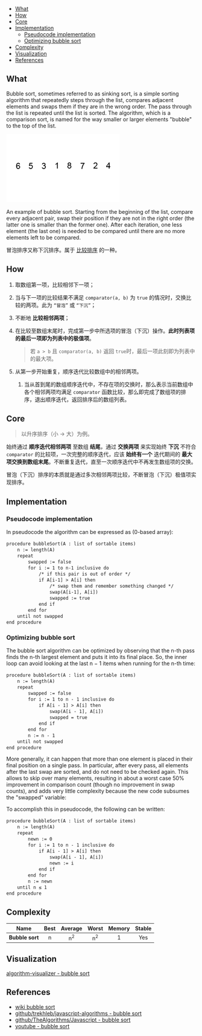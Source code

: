 <!-- TOC -->

- [What](#what)
- [How](#how)
- [Core](#core)
- [Implementation](#implementation)
  - [Pseudocode implementation](#pseudocode-implementation)
  - [Optimizing bubble sort](#optimizing-bubble-sort)
- [Complexity](#complexity)
- [Visualization](#visualization)
- [References](#references)

<!-- /TOC -->

## What

Bubble sort, sometimes referred to as sinking sort, is a simple sorting algorithm that repeatedly steps through the list, compares adjacent elements and swaps them if they are in the wrong order. The pass through the list is repeated until the list is sorted. The algorithm, which is a comparison sort, is named for the way smaller or larger elements "bubble" to the top of the list.

![bubble sort](./animation.gif)

An example of bubble sort. Starting from the beginning of the list, compare every adjacent pair, swap their position if they are not in the right order (the latter one is smaller than the former one). After each iteration, one less element (the last one) is needed to be compared until there are no more elements left to be compared.

冒泡排序又称下沉排序。属于 [比较排序](https://en.wikipedia.org/wiki/Comparison_sort) 的一种。

## How

1. 取数组第一项，比较相邻下一项；

1. 当与下一项的比较结果不满足 `comparator(a, b)` 为 `true` 的情况时，交换比较的两项。此为 `“冒泡”` 或 `“下沉”`；

1. 不断地 **比较相邻两项**；

1. 在比较至数组末尾时，完成第一步中所选项的冒泡（下沉）操作。**此时列表项的最后一项即为列表中的极值项**。

   > 若 `a > b` 且 `comparator(a, b)` 返回 `true`时，最后一项此刻即为列表中的最大项。

1. 从第一步开始重复，顺序迭代比较数组中的相邻两项。

   1. 当从首到尾的数组顺序迭代中，不存在项的交换时，那么表示当前数组中各个相邻两项均满足 `comparator` 函数比较，那么即完成了数组项的排序，退出顺序迭代，返回排序后的数组列表。

## Core

> 以升序排序（小 -> 大）为例。

始终通过 **顺序迭代相邻两项** 至数组 **结尾**，通过 **交换两项** 来实现始终 **下沉** 不符合 `comparator` 的比较项，一次完整的顺序迭代，应该 **始终有一个** 迭代期间的 **最大项交换到数组末尾**。不断重复迭代，直至一次顺序迭代中不再发生数组项的交换。

冒泡（下沉）排序的本质就是通过多次相邻两项比较，不断冒泡（下沉）极值项实现排序。

## Implementation

### Pseudocode implementation

In pseudocode the algorithm can be expressed as (0-based array):

```
procedure bubbleSort(A : list of sortable items)
    n := length(A)
    repeat
        swapped := false
        for i := 1 to n-1 inclusive do
            /* if this pair is out of order */
            if A[i-1] > A[i] then
                /* swap them and remember something changed */
                swap(A[i-1], A[i])
                swapped := true
            end if
        end for
    until not swapped
end procedure

```

### Optimizing bubble sort

The bubble sort algorithm can be optimized by observing that the n-th pass finds the n-th largest element and puts it into its final place. So, the inner loop can avoid looking at the last n − 1 items when running for the n-th time:

```
procedure bubbleSort(A : list of sortable items)
    n := length(A)
    repeat
        swapped := false
        for i := 1 to n - 1 inclusive do
            if A[i - 1] > A[i] then
                swap(A[i - 1], A[i])
                swapped = true
            end if
        end for
        n := n - 1
    until not swapped
end procedure
```

More generally, it can happen that more than one element is placed in their final position on a single pass. In particular, after every pass, all elements after the last swap are sorted, and do not need to be checked again. This allows to skip over many elements, resulting in about a worst case 50% improvement in comparison count (though no improvement in swap counts), and adds very little complexity because the new code subsumes the "swapped" variable:

To accomplish this in pseudocode, the following can be written:

```
procedure bubbleSort(A : list of sortable items)
    n := length(A)
    repeat
        newn := 0
        for i := 1 to n - 1 inclusive do
            if A[i - 1] > A[i] then
                swap(A[i - 1], A[i])
                newn := i
            end if
        end for
        n := newn
    until n ≤ 1
end procedure
```

## Complexity

| Name            | Best |    Average    |     Worst     | Memory | Stable |
| --------------- | :--: | :-----------: | :-----------: | :----: | :----: |
| **Bubble sort** |  n   | n<sup>2</sup> | n<sup>2</sup> |   1    |  Yes   |

## Visualization

[algorithm-visualizer - bubble sort](https://algorithm-visualizer.org/brute-force/bubble-sort)

## References

- [wiki bubble sort](https://en.wikipedia.org/wiki/Bubble_sort)
- [github/trekhleb/javascript-algorithms - bubble sort](https://github.com/trekhleb/javascript-algorithms/tree/master/src/algorithms/sorting/bubble-sort)
- [github/TheAlgorithms/Javascript - bubble sort](https://github.com/TheAlgorithms/Javascript#bubble)
- [youtube - bubble sort](https://youtu.be/6Gv8vg0kcHc?list=PLLXdhg_r2hKA7DPDsunoDZ-Z769jWn4R8)
